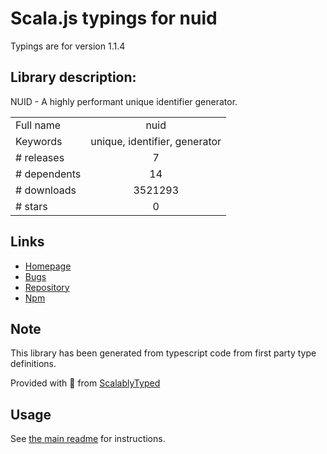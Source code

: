 
# Scala.js typings for nuid

Typings are for version 1.1.4

## Library description:
NUID - A highly performant unique identifier generator.

|                    |                 |
| ------------------ | :-------------: |
| Full name          | nuid |
| Keywords           | unique, identifier, generator |
| # releases         | 7 |
| # dependents       | 14 |
| # downloads        | 3521293 |
| # stars            | 0 |

## Links
- [Homepage](https://nats.io)
- [Bugs](https://github.com/nats-io/node-nuid/issues)
- [Repository](https://github.com/nats-io/node-nuid)
- [Npm](https://www.npmjs.com/package/nuid)
    


## Note
This library has been generated from typescript code from first party type definitions.

Provided with :purple_heart: from [ScalablyTyped](https://github.com/oyvindberg/ScalablyTyped)

## Usage
See [the main readme](../../readme.md) for instructions.


